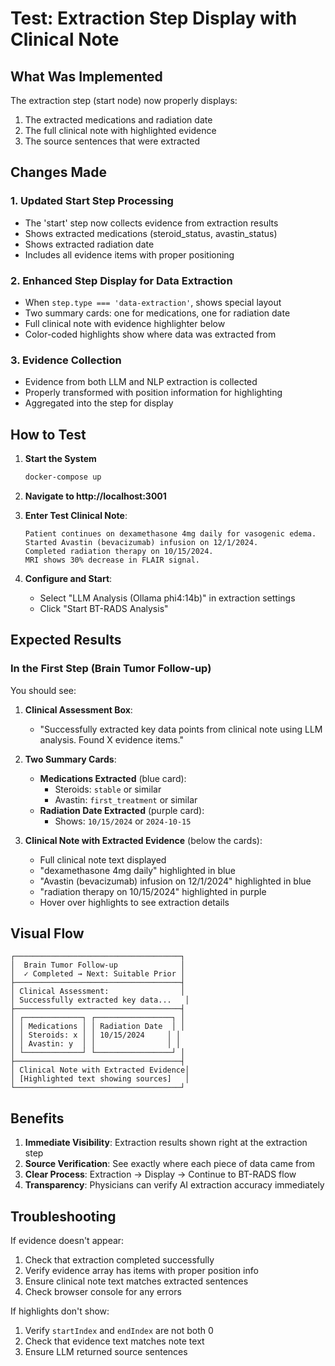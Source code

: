 # Test: Extraction Step Display with Clinical Note

## What Was Implemented

The extraction step (start node) now properly displays:
1. The extracted medications and radiation date
2. The full clinical note with highlighted evidence
3. The source sentences that were extracted

## Changes Made

### 1. Updated Start Step Processing
- The 'start' step now collects evidence from extraction results
- Shows extracted medications (steroid_status, avastin_status)
- Shows extracted radiation date
- Includes all evidence items with proper positioning

### 2. Enhanced Step Display for Data Extraction
- When `step.type === 'data-extraction'`, shows special layout
- Two summary cards: one for medications, one for radiation date
- Full clinical note with evidence highlighter below
- Color-coded highlights show where data was extracted from

### 3. Evidence Collection
- Evidence from both LLM and NLP extraction is collected
- Properly transformed with position information for highlighting
- Aggregated into the step for display

## How to Test

1. **Start the System**
   ```bash
   docker-compose up
   ```

2. **Navigate to http://localhost:3001**

3. **Enter Test Clinical Note**:
   ```
   Patient continues on dexamethasone 4mg daily for vasogenic edema.
   Started Avastin (bevacizumab) infusion on 12/1/2024.
   Completed radiation therapy on 10/15/2024.
   MRI shows 30% decrease in FLAIR signal.
   ```

4. **Configure and Start**:
   - Select "LLM Analysis (Ollama phi4:14b)" in extraction settings
   - Click "Start BT-RADS Analysis"

## Expected Results

### In the First Step (Brain Tumor Follow-up)

You should see:

1. **Clinical Assessment Box**:
   - "Successfully extracted key data points from clinical note using LLM analysis. Found X evidence items."

2. **Two Summary Cards**:
   - **Medications Extracted** (blue card):
     - Steroids: `stable` or similar
     - Avastin: `first_treatment` or similar
   - **Radiation Date Extracted** (purple card):
     - Shows: `10/15/2024` or `2024-10-15`

3. **Clinical Note with Extracted Evidence** (below the cards):
   - Full clinical note text displayed
   - "dexamethasone 4mg daily" highlighted in blue
   - "Avastin (bevacizumab) infusion on 12/1/2024" highlighted in blue
   - "radiation therapy on 10/15/2024" highlighted in purple
   - Hover over highlights to see extraction details

## Visual Flow

```
┌─────────────────────────────────────┐
│  Brain Tumor Follow-up              │
│  ✓ Completed → Next: Suitable Prior │
├─────────────────────────────────────┤
│ Clinical Assessment:                │
│ Successfully extracted key data...   │
├─────────────────────────────────────┤
│ ┌─────────────┐ ┌─────────────────┐ │
│ │ Medications │ │ Radiation Date  │ │
│ │ Steroids: x │ │ 10/15/2024     │ │
│ │ Avastin: y  │ │                │ │
│ └─────────────┘ └─────────────────┘ │
├─────────────────────────────────────┤
│ Clinical Note with Extracted Evidence│
│ [Highlighted text showing sources]   │
└─────────────────────────────────────┘
```

## Benefits

1. **Immediate Visibility**: Extraction results shown right at the extraction step
2. **Source Verification**: See exactly where each piece of data came from
3. **Clear Process**: Extraction → Display → Continue to BT-RADS flow
4. **Transparency**: Physicians can verify AI extraction accuracy immediately

## Troubleshooting

If evidence doesn't appear:
1. Check that extraction completed successfully
2. Verify evidence array has items with proper position info
3. Ensure clinical note text matches extracted sentences
4. Check browser console for any errors

If highlights don't show:
1. Verify `startIndex` and `endIndex` are not both 0
2. Check that evidence text matches note text
3. Ensure LLM returned source sentences